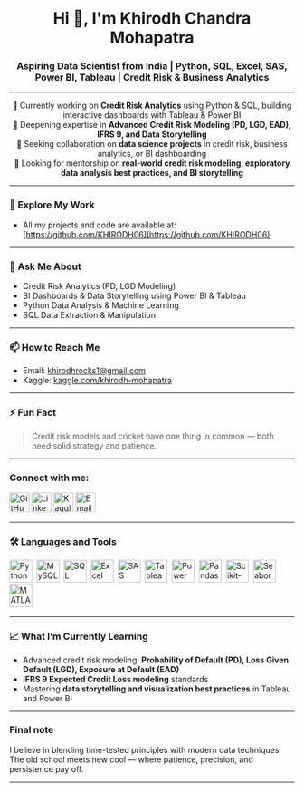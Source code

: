 <h1 align="center">Hi 👋, I'm Khirodh Chandra Mohapatra</h1>

<h3 align="center">Aspiring Data Scientist from India | Python, SQL, Excel, SAS, Power BI, Tableau | Credit Risk & Business Analytics</h3>

---

<p align="center">
🔭 Currently working on <b>Credit Risk Analytics</b> using Python & SQL, building interactive dashboards with Tableau & Power BI<br>
🌱 Deepening expertise in <b>Advanced Credit Risk Modeling (PD, LGD, EAD), IFRS 9, and Data Storytelling</b><br>
👯 Seeking collaboration on <b>data science projects</b> in credit risk, business analytics, or BI dashboarding<br>
🤝 Looking for mentorship on <b>real-world credit risk modeling, exploratory data analysis best practices, and BI storytelling</b><br>
</p>

---

### 🚀 Explore My Work
- All my projects and code are available at:  
  [https://github.com/KHIRODH06](https://github.com/KHIRODH06)

---

### 💬 Ask Me About
- Credit Risk Analytics (PD, LGD Modeling)  
- BI Dashboards & Data Storytelling using Power BI & Tableau  
- Python Data Analysis & Machine Learning  
- SQL Data Extraction & Manipulation  

---

### 📫 How to Reach Me
- Email: [khirodhrocks1@gmail.com](mailto:khirodhrocks1@gmail.com)  
- Kaggle: [kaggle.com/khirodh-mohapatra](https://www.kaggle.com/khirodh-mohapatra)

---

### ⚡ Fun Fact
> Credit risk models and cricket have one thing in common — both need solid strategy and patience.

---

### Connect with me:

<p align="left">
<a href="https://github.com/KHIRODH06" target="_blank" rel="noreferrer"><img src="https://cdn-icons-png.flaticon.com/512/25/25231.png" alt="GitHub" width="35" height="35"/></a>
<a href="https://www.linkedin.com/in/khirodh-mohapatra/" target="_blank" rel="noreferrer"><img src="https://cdn-icons-png.flaticon.com/512/174/174857.png" alt="LinkedIn" width="35" height="35"/></a>
<a href="https://kaggle.com/khirodh-mohapatra" target="_blank" rel="noreferrer"><img src="https://cdn.worldvectorlogo.com/logos/kaggle-icon.svg" alt="Kaggle" width="35" height="35"/></a>
<a href="mailto:khirodhrocks1@gmail.com" target="_blank" rel="noreferrer"><img src="https://cdn-icons-png.flaticon.com/512/732/732200.png" alt="Email" width="35" height="35"/></a>
</p>

---

### 🛠️ Languages and Tools

<p align="left">
  <img src="https://cdn.worldvectorlogo.com/logos/python-5.svg" alt="Python" width="40" height="40" />&nbsp;
  <img src="https://cdn.worldvectorlogo.com/logos/mysql-6.svg" alt="MySQL" width="40" height="40" />&nbsp;
  <img src="https://cdn.worldvectorlogo.com/logos/microsoft-sql-server.svg" alt="SQL Server" width="40" height="40" />&nbsp;
  <img src="https://upload.wikimedia.org/wikipedia/commons/9/96/Microsoft_Excel_2013_logo.svg" alt="Excel" width="40" height="40" />&nbsp;
  <img src="https://upload.wikimedia.org/wikipedia/commons/7/7a/SAS_logo.svg" alt="SAS" width="40" height="40" />&nbsp;
  <img src="https://upload.wikimedia.org/wikipedia/commons/c/cb/Tableau_Logo.png" alt="Tableau" width="40" height="40" />&nbsp;
  <img src="https://upload.wikimedia.org/wikipedia/commons/4/4b/Power_BI_Logo.svg" alt="Power BI" width="40" height="40" />&nbsp;
  <img src="https://pandas.pydata.org/static/img/pandas_mark.svg" alt="Pandas" width="40" height="40" />&nbsp;
  <img src="https://scikit-learn.org/stable/_static/scikit-learn-logo-small.png" alt="Scikit-learn" width="40" height="40" />&nbsp;
  <img src="https://seaborn.pydata.org/_static/logo-wide-lightbg.svg" alt="Seaborn" width="40" height="40" />&nbsp;
  <img src="https://upload.wikimedia.org/wikipedia/commons/2/21/Matlab_Logo.png" alt="MATLAB" width="40" height="40" />&nbsp;
</p>

---

### 📈 What I’m Currently Learning

- Advanced credit risk modeling: **Probability of Default (PD), Loss Given Default (LGD), Exposure at Default (EAD)**  
- **IFRS 9 Expected Credit Loss modeling** standards  
- Mastering **data storytelling and visualization best practices** in Tableau and Power BI  

---

### Final note  
I believe in blending time-tested principles with modern data techniques. The old school meets new cool — where patience, precision, and persistence pay off.

---

